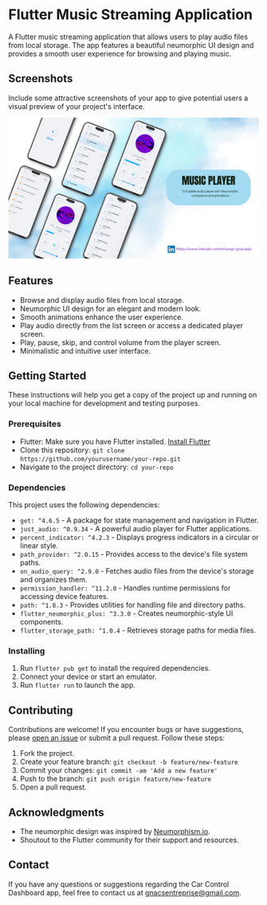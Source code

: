 # Flutter Music Streaming Application

A Flutter music streaming application that allows users to play audio files from local storage. The app features a beautiful neumorphic UI design and provides a smooth user experience for browsing and playing music.

## Screenshots

Include some attractive screenshots of your app to give potential users a visual preview of your project's interface.

<img src="demo.png">

## Features

- Browse and display audio files from local storage.
- Neumorphic UI design for an elegant and modern look.
- Smooth animations enhance the user experience.
- Play audio directly from the list screen or access a dedicated player screen.
- Play, pause, skip, and control volume from the player screen.
- Minimalistic and intuitive user interface.

## Getting Started

These instructions will help you get a copy of the project up and running on your local machine for development and testing purposes.

### Prerequisites

- Flutter: Make sure you have Flutter installed. [Install Flutter](https://flutter.dev/docs/get-started/install)
- Clone this repository: `git clone https://github.com/yourusername/your-repo.git`
- Navigate to the project directory: `cd your-repo`

### Dependencies

This project uses the following dependencies:

- `get: ^4.6.5` - A package for state management and navigation in Flutter.
- `just_audio: ^0.9.34` - A powerful audio player for Flutter applications.
- `percent_indicator: ^4.2.3` - Displays progress indicators in a circular or linear style.
- `path_provider: ^2.0.15` - Provides access to the device's file system paths.
- `on_audio_query: ^2.9.0` - Fetches audio files from the device's storage and organizes them.
- `permission_handler: ^11.2.0` - Handles runtime permissions for accessing device features.
- `path: ^1.8.3` - Provides utilities for handling file and directory paths.
- `flutter_neumorphic_plus: ^3.3.0` - Creates neumorphic-style UI components.
- `flutter_storage_path: ^1.0.4` - Retrieves storage paths for media files.


### Installing

1. Run `flutter pub get` to install the required dependencies.
2. Connect your device or start an emulator.
3. Run `flutter run` to launch the app.

## Contributing

Contributions are welcome! If you encounter bugs or have suggestions, please [open an issue](https://github.com/gnac-flutter-portfolio/local-music-player) or submit a pull request. Follow these steps:

1. Fork the project.
2. Create your feature branch: `git checkout -b feature/new-feature`
3. Commit your changes: `git commit -am 'Add a new feature'`
4. Push to the branch: `git push origin feature/new-feature`
5. Open a pull request.


## Acknowledgments

- The neumorphic design was inspired by [Neumorphism.io](https://neumorphism.io/).
- Shoutout to the Flutter community for their support and resources.
## Contact

If you have any questions or suggestions regarding the Car Control Dashboard app, feel free to contact us at gnacsentreprise@gmail.com.


